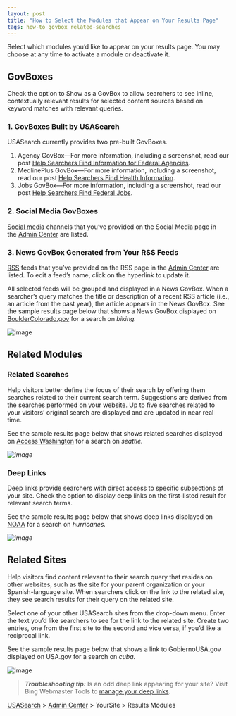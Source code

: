 ```yaml
---
layout: post
title: "How to Select the Modules that Appear on Your Results Page"
tags: how-to govbox related-searches
---
```

<p>Select which modules you&#8217;d like to appear on your results page. You may choose at any time to activate a module or deactivate it.</p>
<h2>GovBoxes</h2>
<p>Check the option to Show as a GovBox to allow searchers to see inline, contextually relevant results for selected content sources based on keyword matches with relevant queries.</p>
<h3>1. GovBoxes Built by USASearch</h3>
<p>USASearch currently provides two pre-built GovBoxes.</p>
<ol><li>Agency GovBox—For more information, including a screenshot, read our post <a href="/blog/help-searchers-find-information-for-federal-agencies.html">Help Searchers Find Information for Federal Agencies</a>.</li>
<li>MedlinePlus GovBox—For more information, including a screenshot, read our post <a href="/blog/help-searchers-find-health-information.html">Help Searchers Find Health Information</a>.</li>
<li>Jobs GovBox—For more information, including a screenshot, read our post <a href="/manual/govbox-jobs.html">Help Searchers Find Federal Jobs</a>.</li>
</ol><div>
<h3>2. Social Media GovBoxes</h3>
<p><a href="/blog/how-to-add-your-social-media-to-our-index.html">Social media</a> channels that you&#8217;ve provided on the Social Media page in the <a href="http://search.usa.gov/affiliates/home">Admin Center</a> are listed.</p>
</div>
<h3>3. News GovBox Generated from Your RSS Feeds</h3>
<p><a href="/blog/how-to-add-your-rss-feeds-to-our-index.html">RSS</a> feeds that you&#8217;ve provided on the RSS page in the <a href="http://search.usa.gov/affiliates/home">Admin Center</a> are listed. To edit a feed&#8217;s name, click on the hyperlink to update it.</p>
<p>All selected feeds will be grouped and displayed in a News GovBox. When a searcher’s query matches the title or description of a recent RSS article (i.e., an article from the past year), the article appears in the News GovBox. See the sample results page below that shows a News GovBox displayed on <a href="http://www.bouldercolorado.gov/">BoulderColorado.gov</a> for a search on <em>biking.</em></p>
<p><img class="img-polaroid" alt="image" src="http://f22818b4dfc10241d8a3-f1564c64756a8cfee25b6b19953b1d23.r31.cf2.rackcdn.com/tumblr_m1cpfsfC1Z1qid15q.png"/></p>
<h2>Related Modules</h2>
<h3>Related Searches</h3>
<p>Help visitors better define the focus of their search by offering them searches related to their current search term. Suggestions are derived from the searches performed on your website. Up to five searches related to your visitors&#8217; original search are displayed and are updated in near real time.</p>
<p>See the sample results page below that shows related searches displayed on <a href="http://access.wa.gov/">Access Washington</a> for a search on <em>seattle. </em></p>
<p><em><img class="img-polaroid" alt="image" src="http://f22818b4dfc10241d8a3-f1564c64756a8cfee25b6b19953b1d23.r31.cf2.rackcdn.com/tumblr_m1crgxGDb61qid15q.png"/></em></p>
<h3>Deep Links</h3>
<p>Deep links provide searchers with direct access to specific subsections of your site. Check the option to display deep links on the first-listed result for relevant search terms.</p>
<p>See the sample results page below that shows deep links displayed on <a href="http://www.noaa.gov">NOAA</a> for a search on <em>hurricanes.</em></p>
<p><em><img class="img-polaroid" alt="image" src="http://f22818b4dfc10241d8a3-f1564c64756a8cfee25b6b19953b1d23.r31.cf2.rackcdn.com/tumblr_m2oogfKJL41qid15q.png"/></em></p>
<h2>Related Sites</h2>
<p>Help visitors find content relevant to their search query that resides on other websites, such as the site for your parent organization or your Spanish-language site. When searchers click on the link to the related site, they see search results for their query on the related site.</p>
<p>Select one of your other USASearch sites from the drop-down menu. Enter the text you&#8217;d like searchers to see for the link to the related site. Create two entries, one from the first site to the second and vice versa, if you&#8217;d like a reciprocal link.</p>
<p>See the sample results page below that shows a link to GobiernoUSA.gov displayed on USA.gov for a search on <em>cuba.</em></p>
<p><img class="img-polaroid" alt="image" src="http://f22818b4dfc10241d8a3-f1564c64756a8cfee25b6b19953b1d23.r31.cf2.rackcdn.com/tumblr_m2oskqJHiN1qid15q.png"/></p>
<blockquote>
<div>
<div>
<div>
<p><em><strong>Troubleshooting tip:</strong> </em>Is an odd deep link appearing for your site? Visit Bing Webmaster Tools to <a href="http://onlinehelp.microsoft.com/en-us/bing/hh689741.aspx">manage your deep links</a>.</p>
</div>
</div>
</div>
</blockquote>
<p><a href="http://usasearch.howto.gov/">USASearch</a> &gt; <a href="http://search.usa.gov/affiliates/home">Admin Center</a> &gt; YourSite &gt; Results Modules</p>
